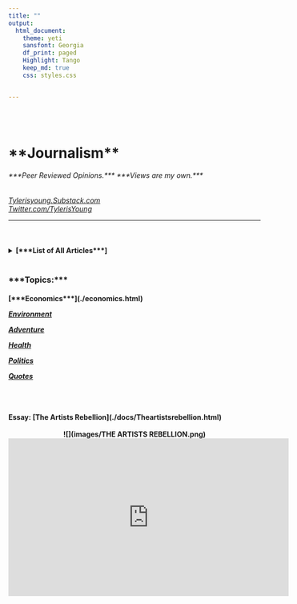 ```yaml
---
title: ""
output:
  html_document:
    theme: yeti
    sansfont: Georgia
    df_print: paged
    Highlight: Tango
    keep_md: true
    css: styles.css


---
```


<br>
<br>

<h1>**Journalism**</h1> 
<h6>
***Peer Reviewed Opinions.***  
***Views are my own.***
</h6>

*[Tylerisyoung.Substack.com](https://tylerisyoung.substack.com/?target=_blank)   
[Twitter.com/TylerisYoung](https://twitter.com/Tylerisyoung/?tagets=_blank)*  
 _________________________
 
 <br>
 <h4>
 <details><summary>[***List of All Articles***]</summary>
[ ](./n/a.html) 

Article: [Gendered and Racialized Buzzwords](./GenderedandRacializedBuzzwords.html)  

Article: [Modern Monetary Theory - Slow at first, then all at once.](./mmt.html)   

Article: [Politics, Critical Theory, and our loss of Sensemaking in 2020](./politicsandcriticaltheory.html)    

Article: [From Canada to Coos Bay, The Politics of a Pipeline](./Fromcanadatocoosbay.html) 

Article: [Distributed Idea Suppression Complex](./distributedideasuppressioncomplex.html)  

Article: [Mainstream Monitoring and Manipulation](./mainstreammonitoringandmanipulation.html)  

<br>

Story: [The REI Campaign](./thereicampaign.html)    

Story: [Cycling from Oregon to Mexico](https://www.lightheartedhumans.com/storytelling/2019/6/9/entry-003-cycling-from-oregon-to-mexico)

Story: [A Year in Ecuador](./journalism/adventure/ayearinecuador.html)

Story: [Rafting the Deschutes](https://www.lightheartedhumans.com/storytelling/2019/6/19/entry-005-rafting-the-deschutes-tyler-young)  


<br>

Collection: [*Sauna Information*](./Sauna.html) 



<!---

[*Silver*](./bitcoi.html) (Coming Soon) 

[*Uranium*](./bitcoi.html) (Coming Soon) 

[*NYSE Picks*](./bitcoi.html) (Coming Soon) 

[*Emerging Markets*](./bitcoi.html) (Coming Soon) 

[*Sharpe Ratio*](./bitcoi.html) (Coming Soon) 

[*Portfolio Construction*](./bitcoi.html) (Coming Soon) 

--->

</details>
</details>
<br> 
<h3>
***Topics:***  
 </h3>
 <h4>
[***Economics***](./economics.html)
  
[***Environment***](./Environment.html)  
  
[***Adventure***](./Adventure.html)  
  
[***Health***](./Health.html)  
  
[***Politics***](./Politics.html)  

[***Quotes***](./Quotes.html)

<br>


<br>


<br>
 Essay: [The Artists Rebellion](./docs/Theartistsrebellion.html)   
<center>
 <br>
 ![](images/THE ARTISTS REBELLION.png)
 
 <br>
 <iframe width="560" height="315" src="https://www.youtube.com/embed/3Yp1ob_T7_k" title="YouTube video player" frameborder="0" allow="accelerometer; autoplay; clipboard-write; encrypted-media; gyroscope; picture-in-picture" allowfullscreen></iframe>



